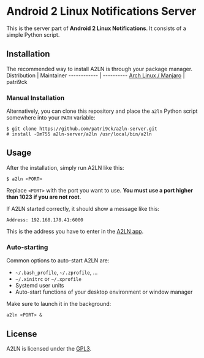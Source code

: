 # Android 2 Linux Notifications Server
This is the server part of **Android 2 Linux Notifications**. It consists of a simple Python script.
## Installation
The recommended way to install A2LN is through your package manager.
Distribution | Maintainer
------------ | ----------
[Arch Linux / Manjaro](https://aur.archlinux.org/packages/a2ln/) | patri9ck
### Manual Installation
Alternatively, you can clone this repository and place the `a2ln` Python script somewhere into your `PATH` variable:
```
$ git clone https://github.com/patri9ck/a2ln-server.git
# install -Dm755 a2ln-server/a2ln /usr/local/bin/a2ln
```
## Usage
After the installation, simply run A2LN like this:
```
$ a2ln <PORT>
```
Replace `<PORT>` with the port you want to use. **You must use a port higher than 1023 if you are not root**.

If A2LN started correctly, it should show a message like this:
```
Address: 192.168.178.41:6000
```
This is the address you have to enter in the [A2LN app](https://github.com/patri9ck/a2ln-app).
### Auto-starting
Common options to auto-start A2LN are:
- `~/.bash_profile`, `~/.zprofile`, ...
- `~/.xinitrc` or `~/.xprofile`
- Systemd user units
- Auto-start functions of your desktop environment or window manager

Make sure to launch it in the background:
```
a2ln <PORT> &
```
## License
A2LN is licensed under the [GPL3](LICENSE).
